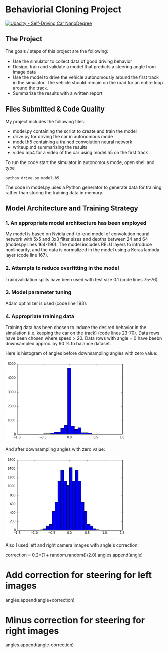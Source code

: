 # Behaviorial Cloning Project

[![Udacity - Self-Driving Car NanoDegree](https://s3.amazonaws.com/udacity-sdc/github/shield-carnd.svg)](http://www.udacity.com/drive)

The Project
---
The goals / steps of this project are the following:
* Use the simulator to collect data of good driving behavior 
* Design, train and validate a model that predicts a steering angle from image data
* Use the model to drive the vehicle autonomously around the first track in the simulator. The vehicle should remain on the road for an entire loop around the track.
* Summarize the results with a written report

[//]: # (Image References)
[image1]: ./examples/hist1.jpg
[image2]: ./examples/hist2.jpg

## Files Submitted & Code Quality

My project includes the following files:
* model.py containing the script to create and train the model
* drive.py for driving the car in autonomous mode
* model.h5 containing a trained convolution neural network
* writeup.md summarizing the results
* video.mp4 for a video of the car using model.h5 on the first track

To run the code start the simulator in autonomous mode, open shell and type

<code>python drive.py model.h5</code>

The code in model.py uses a Python generator to generate data for training rather than storing the training data in memory. 

## Model Architecture and Training Strategy

### 1. An appropriate model architecture has been employed

My model is based on Nvidia end-to-end model of convolution neural network with 5x5 and 3x3 filter sizes and depths between 24 and 64 (model.py lines 164-196). The model includes RELU layers to introduce nonlinearity, and the data is normalized in the model using a Keras lambda layer (code line 167).

### 2. Attempts to reduce overfitting in the model

Train/validation splits have been used with test size 0.1 (code lines 75-76).

### 3. Model parameter tuning

Adam optimizer is used (code line 193).

### 4. Appropriate training data

Training data has been chosen to induce the desired behavior in the simulation (i.e. keeping the car on the track) (code lines 23-70). 
Data rows have been chosen where speed > 20. Data rows with angle = 0 have beebn downsampled approx. by 90 % to balance dataset.

Here is histogram of angles before downsampling angles with zero value:

![alt text][image1]

And after downsampling angles with zero value:

![alt text][image2]

Also I used left and right camera images with angle's correction:

  correction = 0.2*(1 + random.random()/2.0) 
  angles.append(angle)
  # Add correction for steering for left images
  angles.append(angle+correction)
  # Minus correction for steering for right images
  angles.append(angle-correction)


